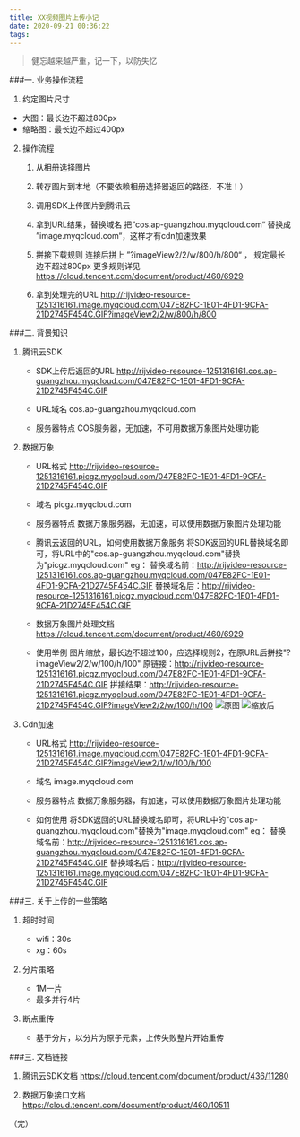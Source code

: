 ```yaml
---
title: XX视频图片上传小记
date: 2020-09-21 00:36:22
tags:
---
```


> 健忘越来越严重，记一下，以防失忆

###一. 业务操作流程

1.  约定图片尺寸

   * 大图：最长边不超过800px
   * 缩略图：最长边不超过400px

2. 操作流程
	1. 从相册选择图片
	
	2. 转存图片到本地（不要依赖相册选择器返回的路径，不准！）
	
	3. 调用SDK上传图片到腾讯云
	
	4. 拿到URL结果，替换域名
			把”cos.ap-guangzhou.myqcloud.com“ 替换成 ”image.myqcloud.com“，这样才有cdn加速效果
	
	5. 拼接下载规则
			连接后拼上 ”?imageView2/2/w/800/h/800“ ， 规定最长边不超过800px
		更多规则详见<https://cloud.tencent.com/document/product/460/6929>
	
	6. 拿到处理完的URL
			 http://rijvideo-resource-1251316161.image.myqcloud.com/047E82FC-1E01-4FD1-9CFA-21D2745F454C.GIF?imageView2/2/w/800/h/800

###二. 背景知识

1.  腾讯云SDK
    * SDK上传后返回的URL
        http://rijvideo-resource-1251316161.cos.ap-guangzhou.myqcloud.com/047E82FC-1E01-4FD1-9CFA-21D2745F454C.GIF

    * URL域名
        cos.ap-guangzhou.myqcloud.com
        
    * 服务器特点
        COS服务器，无加速，不可用数据万象图片处理功能
		
2. 数据万象
    * URL格式
        http://rijvideo-resource-1251316161.picgz.myqcloud.com/047E82FC-1E01-4FD1-9CFA-21D2745F454C.GIF

    * 域名
        picgz.myqcloud.com
        
    * 服务器特点
        数据万象服务器，无加速，可以使用数据万象图片处理功能
        
	* 腾讯云返回的URL，如何使用数据万象服务
		将SDK返回的URL替换域名即可，将URL中的"cos.ap-guangzhou.myqcloud.com"替换为"picgz.myqcloud.com"
			eg：
			替换域名前：http://rijvideo-resource-1251316161.cos.ap-guangzhou.myqcloud.com/047E82FC-1E01-4FD1-9CFA-21D2745F454C.GIF
			替换域名后：http://rijvideo-resource-1251316161.picgz.myqcloud.com/047E82FC-1E01-4FD1-9CFA-21D2745F454C.GIF
			
    * 数据万象图片处理文档
        https://cloud.tencent.com/document/product/460/6929
        
    * 使用举例
        图片缩放，最长边不超过100，应选择规则2，在原URL后拼接"?imageView2/2/w/100/h/100"
			原链接：http://rijvideo-resource-1251316161.picgz.myqcloud.com/047E82FC-1E01-4FD1-9CFA-21D2745F454C.GIF
			拼接结果：http://rijvideo-resource-1251316161.picgz.myqcloud.com/047E82FC-1E01-4FD1-9CFA-21D2745F454C.GIF?imageView2/2/w/100/h/100
		![原图](http://rijvideo-resource-1251316161.picgz.myqcloud.com/047E82FC-1E01-4FD1-9CFA-21D2745F454C.GIF)
		![缩放后](http://rijvideo-resource-1251316161.picgz.myqcloud.com/047E82FC-1E01-4FD1-9CFA-21D2745F454C.GIF?imageView2/2/w/100/h/100)
		
3. Cdn加速
    
    * URL格式
        http://rijvideo-resource-1251316161.image.myqcloud.com/047E82FC-1E01-4FD1-9CFA-21D2745F454C.GIF?imageView2/1/w/100/h/100

    * 域名
        image.myqcloud.com
    
    * 服务器特点
        数据万象服务器，有加速，可以使用数据万象图片处理功能

	* 如何使用
		将SDK返回的URL替换域名即可，将URL中的"cos.ap-guangzhou.myqcloud.com"替换为"image.myqcloud.com"
			eg：
			替换域名前：http://rijvideo-resource-1251316161.cos.ap-guangzhou.myqcloud.com/047E82FC-1E01-4FD1-9CFA-21D2745F454C.GIF
			替换域名后：http://rijvideo-resource-1251316161.image.myqcloud.com/047E82FC-1E01-4FD1-9CFA-21D2745F454C.GIF

###三. 关于上传的一些策略

1. 超时时间
    * wifi：30s
    * xg：60s
    
2. 分片策略
    * 1M一片
    * 最多并行4片

3. 断点重传
    * 基于分片，以分片为原子元素，上传失败整片开始重传


###三. 文档链接

1. 腾讯云SDK文档
https://cloud.tencent.com/document/product/436/11280

2. 数据万象接口文档
https://cloud.tencent.com/document/product/460/10511

（完）